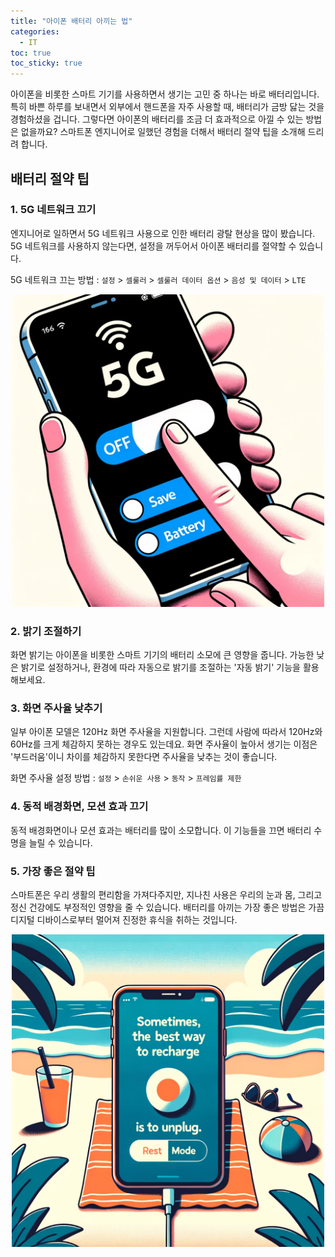 ```yaml
---
title: "아이폰 배터리 아끼는 법"
categories:
  - IT
toc: true
toc_sticky: true
---
```


아이폰을 비롯한 스마트 기기를 사용하면서 생기는 고민 중 하나는 바로 배터리입니다. 특히 바쁜 하루를 보내면서 외부에서 핸드폰을 자주 사용할 때, 배터리가 금방 닳는 것을 경험하셨을 겁니다. 그렇다면 아이폰의 배터리를 조금 더 효과적으로 아낄 수 있는 방법은 없을까요? 스마트폰 엔지니어로 일했던 경험을 더해서 배터리 절약 팁을 소개해 드리려 합니다.

## 배터리 절약 팁

### 1. 5G 네트워크 끄기
엔지니어로 일하면서 5G 네트워크 사용으로 인한 배터리 광탈 현상을 많이 봤습니다. 5G 네트워크를 사용하지 않는다면, 설정을 꺼두어서 아이폰 배터리를 절약할 수 있습니다.

5G 네트워크 끄는 방법 : `설정` > `셀룰러` > `셀룰러 데이터 옵션` > `음성 및 데이터` > `LTE`


<p style="text-align: center;">
    <img src="/assets/images/2023-10-20/5G battery save.png" alt="5G 네트워크 끄기" width="500px" height="500px">
</p>

### 2. 밝기 조절하기
화면 밝기는 아이폰을 비롯한 스마트 기기의 배터리 소모에 큰 영향을 줍니다. 가능한 낮은 밝기로 설정하거나, 환경에 따라 자동으로 밝기를 조절하는 '자동 밝기' 기능을 활용해보세요.

### 3. 화면 주사율 낮추기
일부 아이폰 모델은 120Hz 화면 주사율을 지원합니다. 그런데 사람에 따라서 120Hz와 60Hz를 크게 체감하지 못하는 경우도 있는데요.
화면 주사율이 높아서 생기는 이점은 '부드러움'이니 차이를 체감하지 못한다면 주사율을 낮추는 것이 좋습니다.

화면 주사율 설정 방법 : `설정` > `손쉬운 사용` > `동작` > `프레임률 제한`

### 4. 동적 배경화면, 모션 효과 끄기
동적 배경화면이나 모션 효과는 배터리를 많이 소모합니다. 이 기능들을 끄면 배터리 수명을 늘릴 수 있습니다.

### 5. 가장 좋은 절약 팁

스마트폰은 우리 생활의 편리함을 가져다주지만, 지나친 사용은 우리의 눈과 몸, 그리고 정신 건강에도 부정적인 영향을 줄 수 있습니다. 배터리를 아끼는 가장 좋은 방법은 가끔 디지털 디바이스로부터 멀어져 진정한 휴식을 취하는 것입니다.

<p style="text-align: center;">
    <img src="/assets/images/2023-10-20/rest unplug.png" alt="진정한 휴식" caption="진정한 휴식" width="500px" height="500px">
</p>
